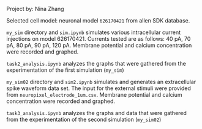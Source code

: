 Project by: Nina Zhang 

Selected cell model: neuronal model `626170421` from allen SDK database. 

`my_sim` directory and `sim.ipynb` simulates various intracellular current injections on model 626170421. Currents tested are as follows: 40 pA, 70 pA, 80 pA, 90 pA, 120 pA. Membrane potential and calcium concentration were recorded and graphed. 

`task2_analysis.ipynb` analyzes the graphs that were gathered from the experimentation of the first simulation (`my_sim`)

`my_sim02` directory and `sim2.ipynb` simulates and generates an extracellular spike waveform data set. The input for the external stimuli were provided from `neuropixel_electrode_1um.csv`. Membrane potential and calcium concentration were recorded and graphed.

`task3_analysis.ipynb` analyzes the graphs and data that were gathered from the experimentation of the second simulation (`my_sim02`)
